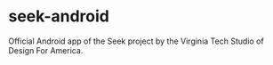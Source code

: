# seek-android

Official Android app of the Seek project by the Virginia Tech Studio of Design For America.
